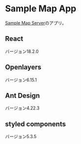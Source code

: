 # Sample Map App

[Sample Map Server](https://github.com/xjr1300/sample_map_server)のアプリ。

## React

バージョン18.2.0

## Openlayers

バージョン6.15.1

## Ant Design

バージョン4.22.3

## styled components

バージョン5.3.5
